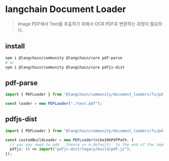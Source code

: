 # langchain Document Loader

> Image PDF에서 Text를 추출하기 위해서 OCR PDF로 변환하는 과정이 필요하다.

## install

```sh
npm i @langchain/community @langchain/core pdf-parse
# or
npm i @langchain/community @langchain/core pdfjs-dist
```

## pdf-parse

```ts
import { PDFLoader } from "@langchain/community/document_loaders/fs/pdf";

const loader = new PDFLoader("./test.pdf");
```

## pdfjs-dist

```ts
import { PDFLoader } from "@langchain/community/document_loaders/fs/pdf";

const customBuildLoader = new PDFLoader(nike10kPdfPath, {
  // you may need to add `.then(m => m.default)` to the end of the import
  pdfjs: () => import("pdfjs-dist/legacy/build/pdf.js"),
});
```
